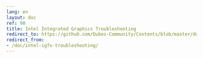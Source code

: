 ```yaml
---
lang: en
layout: doc
ref: 90
title: Intel Integrated Graphics Troubleshooting
redirect_to: https://github.com/Qubes-Community/Contents/blob/master/docs/troubleshooting/intel-igfx-troubleshooting.md
redirect_from:
- /doc/intel-igfx-troubleshooting/
---
```


